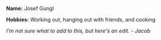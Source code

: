 **Name:** Josef Gungl

**Hobbies:** Working out, hanging out with friends, and cooking

*I'm not sure what to add to this, but here's an edit. - Jacob*
